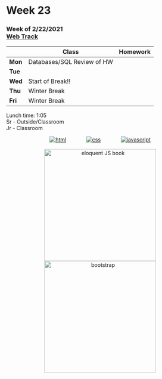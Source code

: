<meta http-equiv="refresh" content="300"/>

# Week 23

### Week of 2/22/2021<br>[Web Track](/ap/curriculum/web)

|         | Class | Homework |
| ------- | ----- | -------- |
| **Mon** | Databases/SQL Review of HW |  |
| **Tue** |       |          |
| **Wed** | Start of Break!! |  |
| **Thu** | Winter Break |  |
| **Fri** | Winter Break |  |

Lunch time: 1:05  
Sr - Outside/Classroom  
Jr - Classroom

<div style="text-align:center">
<a href="https://www.w3schools.com/html" target="_blank"><img src="\ap\assets\img\html-icon.jpg" alt="html" style="padding: 0px 25px"></a>
<a href="https://www.w3schools.com/css" target="_blank"><img src="\ap\assets\img\css-icon.jpg" alt="css" style="padding: 0px 25px"></a>
<a href="https://www.w3schools.com/js" target="_blank"><img src="\ap\assets\img\js-icon.jpg" alt="javascript" style="padding: 0px 25px"></a>
</div>
<br>
<div style="text-align:center">
<a href="https://eloquentjavascript.net/" target="_blank"><img src="https://eloquentjavascript.net/img/cover.jpg" alt="eloquent JS book" height="300px"></a>
<a href="https://getbootstrap.com/docs/5.0/getting-started/introduction/" target="_blank"><img src="\ap\assets\img\bootstrap.png" alt="bootstrap" height="300px"></a>
</div>
